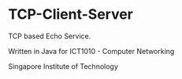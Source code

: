 # TCP-Client-Server

TCP based Echo Service.

Written in Java for ICT1010 - Computer Networking

Singapore Institute of Technology
